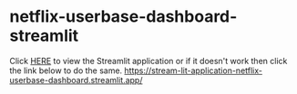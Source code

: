 # netflix-userbase-dashboard-streamlit
Click [HERE](https://stream-lit-application-netflix-userbase-dashboard.streamlit.app/) to view the Streamlit application or if it doesn't work then click the link below to do the same.
https://stream-lit-application-netflix-userbase-dashboard.streamlit.app/
